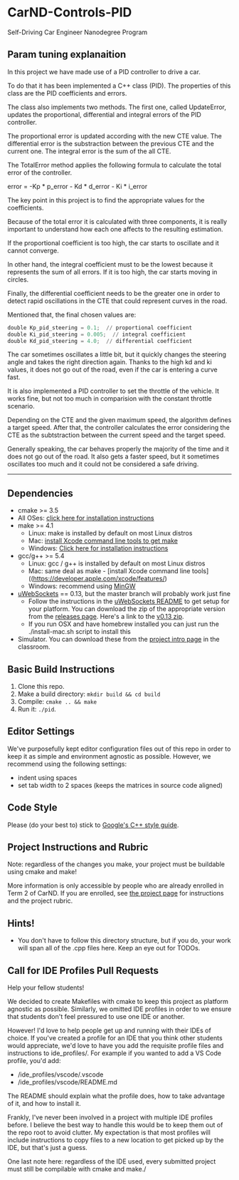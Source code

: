 # CarND-Controls-PID
Self-Driving Car Engineer Nanodegree Program

## Param tuning explanaition

In this project we have made use of a PID controller to drive a car.

To do that it has been implemented a C++ class (PID). The properties of this class
are the PID coefficients and errors.

The class also implements two methods. The first one, called UpdateError, updates the
proportional, differential and integral errors of the PID controller.

The proportional error is updated according with the new CTE value.
The differential error is the substraction between the previous CTE and the current one.
The integral error is the sum of the all CTE.

The TotalError method applies the following formula to calculate the total error of the controller.

error = -Kp * p_error - Kd * d_error - Ki * i_error

The key point in this project is to find the appropriate values for the coefficients.

Because of the total error it is calculated with three components, it is really important to
understand how each one affects to the resulting estimation.

If the proportional coefficient is too high, the car starts to oscillate and it cannot converge.

In other hand, the integral coefficient must to be the lowest because it represents the sum of all errors. If it is
too high, the car starts moving in circles.

Finally, the differential coefficient needs to be the greater one in order to detect rapid oscillations in the
CTE that could represent curves in the road.

Mentioned that, the final chosen values are:

```python
double Kp_pid_steering = 0.1;  // proportional coefficient
double Ki_pid_steering = 0.005;  // integral coefficient
double Kd_pid_steering = 4.0;  // differential coefficient
```

The car sometimes oscillates a little bit, but it quickly changes the steering angle and takes
the right direction again. Thanks to the high kd and ki values, it does not go out of the road,
even if the car is entering a curve fast.

It is also implemented a PID controller to set the throttle of the vehicle. It works fine, but not too much in comparision
with the constant throttle scenario.

Depending on the CTE and the given maximum speed, the algorithm defines a target speed. After that, the controller
calculates the error considering the CTE as the subtstraction between the current speed and the target speed.

Generally speaking, the car behaves properly the majority of the time and it does not go out of the road.
It also gets a faster speed, but it sometimes oscillates too much and it could not be considered a safe driving.

---

## Dependencies

* cmake >= 3.5
 * All OSes: [click here for installation instructions](https://cmake.org/install/)
* make >= 4.1
  * Linux: make is installed by default on most Linux distros
  * Mac: [install Xcode command line tools to get make](https://developer.apple.com/xcode/features/)
  * Windows: [Click here for installation instructions](http://gnuwin32.sourceforge.net/packages/make.htm)
* gcc/g++ >= 5.4
  * Linux: gcc / g++ is installed by default on most Linux distros
  * Mac: same deal as make - [install Xcode command line tools]((https://developer.apple.com/xcode/features/)
  * Windows: recommend using [MinGW](http://www.mingw.org/)
* [uWebSockets](https://github.com/uWebSockets/uWebSockets) == 0.13, but the master branch will probably work just fine
  * Follow the instructions in the [uWebSockets README](https://github.com/uWebSockets/uWebSockets/blob/master/README.md) to get setup for your platform. You can download the zip of the appropriate version from the [releases page](https://github.com/uWebSockets/uWebSockets/releases). Here's a link to the [v0.13 zip](https://github.com/uWebSockets/uWebSockets/archive/v0.13.0.zip).
  * If you run OSX and have homebrew installed you can just run the ./install-mac.sh script to install this
* Simulator. You can download these from the [project intro page](https://github.com/udacity/CarND-PID-Control-Project/releases) in the classroom.

## Basic Build Instructions

1. Clone this repo.
2. Make a build directory: `mkdir build && cd build`
3. Compile: `cmake .. && make`
4. Run it: `./pid`.

## Editor Settings

We've purposefully kept editor configuration files out of this repo in order to
keep it as simple and environment agnostic as possible. However, we recommend
using the following settings:

* indent using spaces
* set tab width to 2 spaces (keeps the matrices in source code aligned)

## Code Style

Please (do your best to) stick to [Google's C++ style guide](https://google.github.io/styleguide/cppguide.html).

## Project Instructions and Rubric

Note: regardless of the changes you make, your project must be buildable using
cmake and make!

More information is only accessible by people who are already enrolled in Term 2
of CarND. If you are enrolled, see [the project page](https://classroom.udacity.com/nanodegrees/nd013/parts/40f38239-66b6-46ec-ae68-03afd8a601c8/modules/f1820894-8322-4bb3-81aa-b26b3c6dcbaf/lessons/e8235395-22dd-4b87-88e0-d108c5e5bbf4/concepts/6a4d8d42-6a04-4aa6-b284-1697c0fd6562)
for instructions and the project rubric.

## Hints!

* You don't have to follow this directory structure, but if you do, your work
  will span all of the .cpp files here. Keep an eye out for TODOs.

## Call for IDE Profiles Pull Requests

Help your fellow students!

We decided to create Makefiles with cmake to keep this project as platform
agnostic as possible. Similarly, we omitted IDE profiles in order to we ensure
that students don't feel pressured to use one IDE or another.

However! I'd love to help people get up and running with their IDEs of choice.
If you've created a profile for an IDE that you think other students would
appreciate, we'd love to have you add the requisite profile files and
instructions to ide_profiles/. For example if you wanted to add a VS Code
profile, you'd add:

* /ide_profiles/vscode/.vscode
* /ide_profiles/vscode/README.md

The README should explain what the profile does, how to take advantage of it,
and how to install it.

Frankly, I've never been involved in a project with multiple IDE profiles
before. I believe the best way to handle this would be to keep them out of the
repo root to avoid clutter. My expectation is that most profiles will include
instructions to copy files to a new location to get picked up by the IDE, but
that's just a guess.

One last note here: regardless of the IDE used, every submitted project must
still be compilable with cmake and make./
